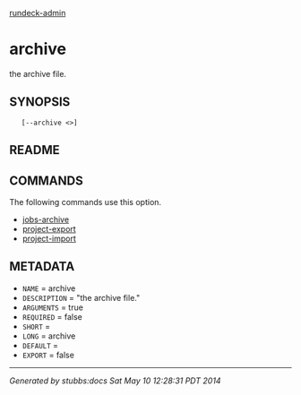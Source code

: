 [rundeck-admin](../../index.html)

# archive

the archive file.

## SYNOPSIS

       [--archive <>]

## README



## COMMANDS

The following commands use this option.

* [jobs-archive](../../commands/jobs-archive/index.html)
* [project-export](../../commands/project-export/index.html)
* [project-import](../../commands/project-import/index.html)

## METADATA

* `NAME` = archive
* `DESCRIPTION` = "the archive file."
* `ARGUMENTS` = true
* `REQUIRED` = false
* `SHORT` = 
* `LONG` = archive
* `DEFAULT` = 
* `EXPORT` = false

----

*Generated by stubbs:docs Sat May 10 12:28:31 PDT 2014*

